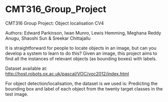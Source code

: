 # CMT316_Group_Project
CMT316 Group Project: Object localisation CV4

Authors: Edward Parkinson, Iwan Munro, Lewis Hemming, Meghana Reddy Anugu, Shaoshi Sun & Sreekar Chittajallu

It is straightforward for people to locate objects in an image, but can you develop a system to learn to do this? 
Given an image, this project aims to find all the instances of relevant objects (as bounding boxes) with labels. 
 
Dataset available at: http://host.robots.ox.ac.uk/pascal/VOC/voc2012/index.html 
 
For object detection/localisation, the dataset is we used is: Predicting the bounding box and label of each object from the twenty target classes in the test image.
